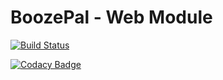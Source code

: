 # BoozePal - Web Module

[![Build Status](https://travis-ci.org/BoozePal/BoozePal.svg?branch=master)](https://travis-ci.org/BoozePal/BoozePal)

[![Codacy Badge](https://api.codacy.com/project/badge/Grade/28f86ee43f2e451591d8088972c1e77d)](https://www.codacy.com/app/holi60/BoozePal-WEB?utm_source=github.com&amp;utm_medium=referral&amp;utm_content=BoozePal/BoozePal-WEB&amp;utm_campaign=Badge_Grade)
